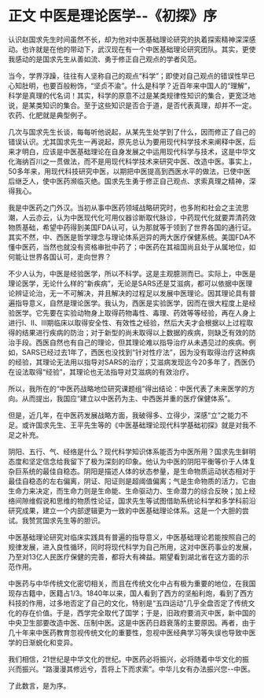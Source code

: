 # 正文 中医是理论医学--《初探》序

 认识赵国求先生时间虽然不长，却为他对中医基础理论研究的执着探索精神深深感动。也许就是在他的带动下，武汉现在有一个中医基础理论研究团队。其实，更使我感动的是国求先生从善如流、勇于修正自己观点的学者风范。

 当今，学界浮躁，往往有人坚称自己的观点“科学”；即使对自己观点的错误性早已心知肚明，也要百般粉饰，“坚贞不渝”。什么是科学？近百年来中国人的“理解”，科学是真理的代名词！其实，科学的原意不过是某类规律性知识的集合，更宽泛地说，是某类知识的集合。至于这些知识是否合于道，是否代表真理，却并不一定。农药、化肥就是典型例子。

 几次与国求先生长谈，每每听他说起，从某先生处学到了什么，因而修正了自己的错误认识。尤其国求先生一再说起，原先总认为要用现代科学技术来阐释中医，后来才明白，应该是中医基础理论在自身发展之中运用现代科学与技术，这是中华文化海纳百川之一贯做法，而不是用现代科学技术来研究中医、改造中医。事实上，50多年来，用现代科技研究中医，以期把中医提高到西医水平的做法，已使中医后继乏人，使中医药濒临灭绝。国求先生勇于修正自己观点、求索真理之精神，深得我心。

 我是中医药之门外汉。当初从事中医药领域战略研究时，也多附和社会之主流思潮，人云亦云，认为中医现代化可用仪器诊断取代脉诊，中药现代化就要弄清药效物质基础，希望中药得到美国FDA认可，认为那就等于领到了世界各国的通行证。其实不然，中、西医是哲学理念与理论体系迥异的两大医疗保健系统。美国FDA不懂中医药，当然也就没有资格审批中药了；中医药在其祖国尚且处于从属地位，如何能让世界各国认可，走向世界？

 不少人认为，中医是经验医学，所以不科学。这是主观臆测而已。实际上，中医是理论医学，无论什么样的“新疾病”，无论是SARS还是艾滋病，都可以依据中医理论辨证论治，无一不可解决，并且解决的过程足以发展中医理论。因其理论具有普遍指导意义，自然是理论医学。我认为，西医是实验医学，因而在很大程度上是经验医学。它先要在实验动物身上取得药物毒性、毒理、药效等等经验，再在人身上进行Ⅰ、Ⅱ、Ⅲ期临床以取得安全性、有效性之经验，然后大夫才会根据以上过程取得的结果进行疾病的防治；对于新型的尚未取得以上数据的疾病，则缺乏有效的防治手段。西医自然也有自己的理论，但其理论难以指导治疗从未遇见过的疾病。例如，SARS已经过去1年了，西医也没找到“针对性疗法”，因为没有取得治疗这种病的经验，其理论无法用以指导对SARS的治疗；艾滋病发现迄今20多年了，西医仍在设法取得“经验”，其理论也无法指导对艾滋病的有效治疗。



 所以，我所在的“中医药战略地位研究课题组”得出结论：中医代表了未来医学的方向。从而提出，我国应“建立以中医药为主、中西医并重的医疗保健体系”。

 但是，近几年，在中医药发展战略方面，我破得多、立得少，深感“立”之能力不足。或许国求先生、王平先生等的《中医基础理论现代科学基础初探》就是对我不足之补充。

 阴阳、五行、气、经络是什么？现代科学知识体系能否为中医所用？国求先生鲜明态度和坚定信念给我留下了极为深刻的印象。他认为中医的阴阳平衡等价于人体复杂巨系统的最佳自稳态。阴阳是描述人体的状态参量，是生命物质运动状态相对于最佳自稳态的左右偏离，阴证、阳证则是超阈值偏离；气是生命物质的活力，它由生命力来决定，而生命力则是生命能、生命驱动力、生命潜力的综合反映；加上经络间隙维假说和思维的物质性论证，国求先生等试图借助系统论科学和多学科前沿研究成果，建立一个内部逻辑更为一致的中医基础理论体系。这是一个大胆的尝试。我赞赏国求先生等的胆识。

 中医基础理论研究对临床实践具有普遍的指导意义，中医基础理论若能按照自己的规律发展，进入良性循环，同时将现代科学为自己所用，这对中医药事业的发展，乃至对13亿人民医疗保健的完善，都将大有裨益。期望看到湖北省在这方面的示范作用。

 中医药与中华传统文化密切相关，而且在传统文化中占有极为重要的地位，在我国现存古籍中，医籍占1/3。1840年以来，国人看到了西方的坚船利炮，看到了西方科技的作用，过多地否定了自己的文化，特别是“五四运动”几乎全盘否定了传统文化的存在价值。于是，西学完全取代了国学；于是，旧政府要消灭中医，新中国的中央卫生部要改造中医、压制中医。这是中医药日趋衰落的主要原因。再者，由于几十年来中医药教育忽视传统文化的重要性，忽视中医经典学习等失误也导致中医学的日渐蜕化和变异。

 我们相信，21世纪是中华文化的世纪。中医药必将振兴，必将随着中华文化的振兴而振兴。“路漫漫其修远兮，吾将上下而求索”。中华儿女有办法振兴您--中医。

 了此数言，是为序。
